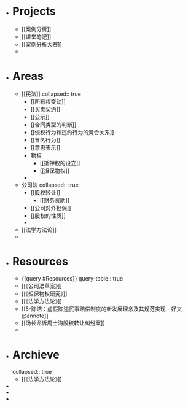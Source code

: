 - # Projects
	- [[案例分析]]
	- [[课堂笔记]]
	- [[案例分析大赛]]
	-
- # Areas
	- [[民法]]
	  collapsed:: true
		- [[所有权变动]]
		- [[买卖契约]]
		- [[公示]]
		- [[合同类型的判断]]
		- [[侵权行为和违约行为的竞合关系]]
		- [[冒名行为]]
		- [[意思表示]]
		- 物权
			- [[抵押权的设立]]
			- [[担保物权]]
		-
	- 公司法
	  collapsed:: true
		- [[股权转让]]
			- [[财务资助]]
		- [[公司对外担保]]
		- [[股权的性质]]
		-
	- [[法学方法论]]
	-
- # Resources
	- {{query #Resources}}
	  query-table:: true
	- [[《公司法草案》]]
	- [[《担保物权研究》]]
	- [[《法学方法论》]]
	- [[5-陈洁：虚假陈述民事赔偿制度的新发展理念及其规范实现 - 好文@annote]]
	- [[汤长龙诉周士海股权转让纠纷案]]
	-
- # Archieve
  collapsed:: true
	- [[《法学方法论》]]
-
-
-